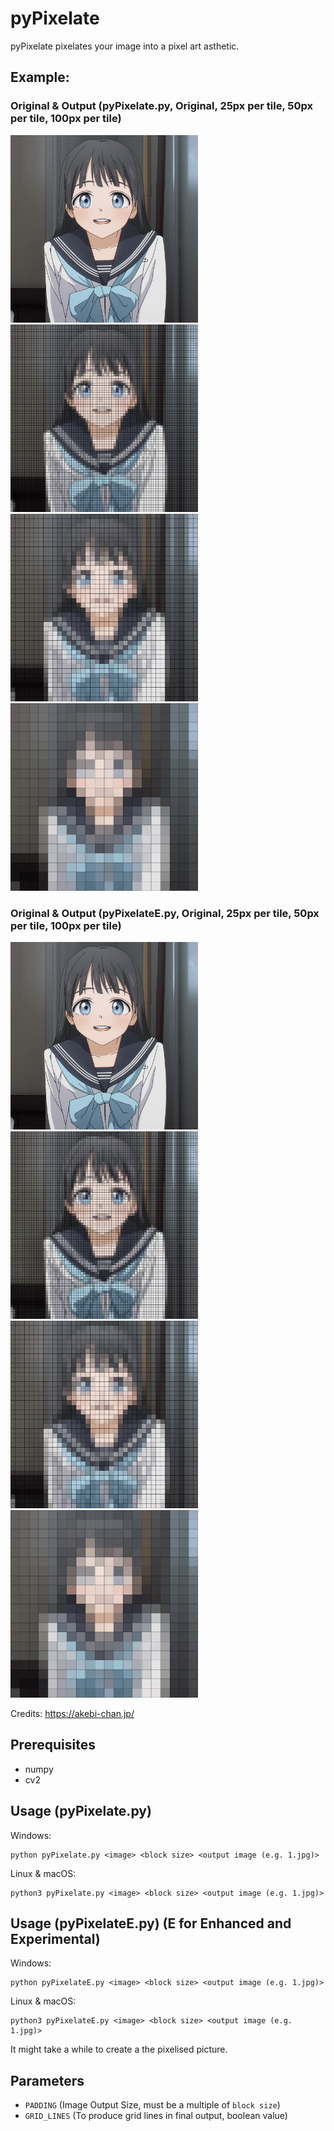 # pyPixelate
 pyPixelate pixelates your image into a pixel art asthetic.

## Example:
### Original & Output (pyPixelate.py, Original, 25px per tile, 50px per tile, 100px per tile)
<p float="left">
<img src="target.jpg" height="300px" /><img src="output.jpg" height="300px" /><img src="output1.jpg" height="300px" /><img src="output2.jpg" height="300px" />
</p>

### Original & Output (pyPixelateE.py, Original, 25px per tile, 50px per tile, 100px per tile)
<p float="left">
<img src="target.jpg" height="300px" /><img src="outputE.jpg" height="300px" /><img src="outputE1.jpg" height="300px" /><img src="outputE2.jpg" height="300px" />
</p>

Credits: <a href="https://akebi-chan.jp/">https://akebi-chan.jp/</a>

## Prerequisites

- numpy
- cv2

## Usage (pyPixelate.py)

Windows:
```console
python pyPixelate.py <image> <block size> <output image (e.g. 1.jpg)>
```

Linux & macOS:
```console
python3 pyPixelate.py <image> <block size> <output image (e.g. 1.jpg)>
```

## Usage (pyPixelateE.py) (E for Enhanced and Experimental)
Windows:
```console
python pyPixelateE.py <image> <block size> <output image (e.g. 1.jpg)>
```

Linux & macOS:
```console
python3 pyPixelateE.py <image> <block size> <output image (e.g. 1.jpg)>
```

It might take a while to create a the pixelised picture.

## Parameters
- `PADDING` (Image Output Size, must be a multiple of `block size`)
- `GRID_LINES` (To produce grid lines in final output, boolean value)


